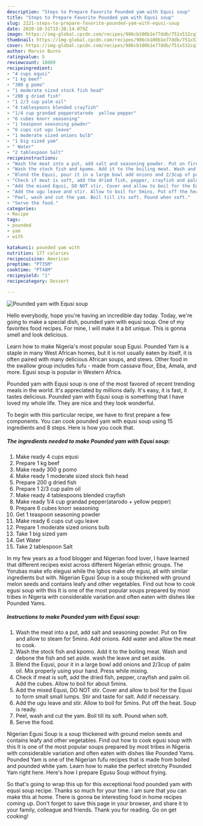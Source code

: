 ```yaml
---
description: "Steps to Prepare Favorite Pounded yam with Equsi soup"
title: "Steps to Prepare Favorite Pounded yam with Equsi soup"
slug: 2221-steps-to-prepare-favorite-pounded-yam-with-equsi-soup
date: 2020-10-31T15:38:14.079Z
image: https://img-global.cpcdn.com/recipes/986cb100b1e77ddb/751x532cq70/pounded-yam-with-equsi-soup-recipe-main-photo.jpg
thumbnail: https://img-global.cpcdn.com/recipes/986cb100b1e77ddb/751x532cq70/pounded-yam-with-equsi-soup-recipe-main-photo.jpg
cover: https://img-global.cpcdn.com/recipes/986cb100b1e77ddb/751x532cq70/pounded-yam-with-equsi-soup-recipe-main-photo.jpg
author: Marvin Burns
ratingvalue: 5
reviewcount: 18089
recipeingredient:
- "4 cups equsi"
- "1 kg beef"
- "300 g pomo"
- "1 moderate sized stock fish head"
- "200 g dried fish"
- "1 2/3 cup palm oil"
- "4 tablespoons blended crayfish"
- "1/4 cup grandad pepperatarodo  yellow pepper"
- "6 cubes knorr seasoning"
- "1 teaspoon seasoning powder"
- "6 cups cut ugu leave"
- "1 moderate sized onions bulb"
- "1 big sized yam"
- " Water"
- "2 tablespoon Salt"
recipeinstructions:
- "Wash the meat into a put, add salt and seasoning powder. Put on fire and allow to steam for 5mins. Add onions. Add water and allow the meat to cook."
- "Wash the stock fish and kpomo. Add it to the boiling meat. Wash and debone the fish and set aside. wash the leave and set aside."
- "Blend the Equsi, pour it in a large bowl add onions and 2/3cup of palm oil. Mix properly using your hand. Press while mixing."
- "Check if meat is soft, add the dried fish, pepper, crayfish and palm oil. Add the cubes. Allow to boil for about 5mins."
- "Add the mixed Equsi, DO NOT stir. Cover and allow to boil for the Equsi to form small small lumps. Stir and taste for salt. Add if necessary."
- "Add the ugu leave and stir. Allow to boil for 5mins. Put off the heat. Soup is ready."
- "Peel, wash and cut the yam. Boil till its soft. Pound when soft."
- "Serve the food."
categories:
- Recipe
tags:
- pounded
- yam
- with

katakunci: pounded yam with 
nutrition: 177 calories
recipecuisine: American
preptime: "PT35M"
cooktime: "PT48M"
recipeyield: "1"
recipecategory: Dessert

---
```



![Pounded yam with Equsi soup](https://img-global.cpcdn.com/recipes/986cb100b1e77ddb/751x532cq70/pounded-yam-with-equsi-soup-recipe-main-photo.jpg)

Hello everybody, hope you're having an incredible day today. Today, we're going to make a special dish, pounded yam with equsi soup. One of my favorites food recipes. For mine, I will make it a bit unique. This is gonna smell and look delicious.

Learn how to make Nigeria&#39;s most popular soup Egusi. Pounded Yam is a staple in many West African homes, but it is not usually eaten by itself, it is often paired with many delicious African soups, and stews. Other food in the swallow group includes fufu - made from cassava flour, Eba, Amala, and more. Egusi soup is popular in Western Africa.

Pounded yam with Equsi soup is one of the most favored of recent trending meals in the world. It's appreciated by millions daily. It's easy, it is fast, it tastes delicious. Pounded yam with Equsi soup is something that I have loved my whole life. They are nice and they look wonderful.


To begin with this particular recipe, we have to first prepare a few components. You can cook pounded yam with equsi soup using 15 ingredients and 8 steps. Here is how you cook that.

<!--inarticleads1-->

##### The ingredients needed to make Pounded yam with Equsi soup:

1. Make ready 4 cups equsi
1. Prepare 1 kg beef
1. Make ready 300 g pomo
1. Make ready 1 moderate sized stock fish head
1. Prepare 200 g dried fish
1. Prepare 1 2/3 cup palm oil
1. Make ready 4 tablespoons blended crayfish
1. Make ready 1/4 cup grandad pepper(atarodo + yellow pepper)
1. Prepare 6 cubes knorr seasoning
1. Get 1 teaspoon seasoning powder
1. Make ready 6 cups cut ugu leave
1. Prepare 1 moderate sized onions bulb
1. Take 1 big sized yam
1. Get  Water
1. Take 2 tablespoon Salt


In my few years as a food blogger and Nigerian food lover, I have learned that different recipes exist across different Nigerian ethnic groups. The Yorubas make efo elegusi while the Igbos make ofe egusi, all with similar ingredients but with. Nigerian Egusi Soup is a soup thickened with ground melon seeds and contains leafy and other vegetables. Find out how to cook egusi soup with this It is one of the most popular soups prepared by most tribes in Nigeria with considerable variation and often eaten with dishes like Pounded Yams. 

<!--inarticleads2-->

##### Instructions to make Pounded yam with Equsi soup:

1. Wash the meat into a put, add salt and seasoning powder. Put on fire and allow to steam for 5mins. Add onions. Add water and allow the meat to cook.
1. Wash the stock fish and kpomo. Add it to the boiling meat. Wash and debone the fish and set aside. wash the leave and set aside.
1. Blend the Equsi, pour it in a large bowl add onions and 2/3cup of palm oil. Mix properly using your hand. Press while mixing.
1. Check if meat is soft, add the dried fish, pepper, crayfish and palm oil. Add the cubes. Allow to boil for about 5mins.
1. Add the mixed Equsi, DO NOT stir. Cover and allow to boil for the Equsi to form small small lumps. Stir and taste for salt. Add if necessary.
1. Add the ugu leave and stir. Allow to boil for 5mins. Put off the heat. Soup is ready.
1. Peel, wash and cut the yam. Boil till its soft. Pound when soft.
1. Serve the food.


Nigerian Egusi Soup is a soup thickened with ground melon seeds and contains leafy and other vegetables. Find out how to cook egusi soup with this It is one of the most popular soups prepared by most tribes in Nigeria with considerable variation and often eaten with dishes like Pounded Yams. Pounded Yam is one of the Nigerian fufu recipes that is made from boiled and pounded white yam. Learn how to make the perfect stretchy Pounded Yam right here. Here&#39;s how I prepare Egusu Soup without frying. 

So that's going to wrap this up for this exceptional food pounded yam with equsi soup recipe. Thanks so much for your time. I am sure that you can make this at home. There is gonna be interesting food in home recipes coming up. Don't forget to save this page in your browser, and share it to your family, colleague and friends. Thank you for reading. Go on get cooking!
